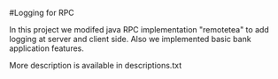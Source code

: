 #Logging for RPC

In this project we modifed java RPC implementation "remotetea" to add logging at server and client side. Also we implemented basic bank application features.

More description is available in descriptions.txt
